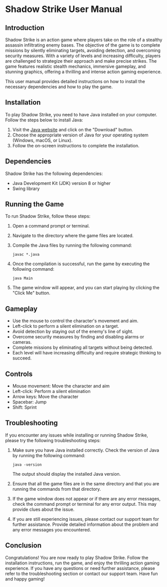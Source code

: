 # Shadow Strike User Manual

## Introduction

Shadow Strike is an action game where players take on the role of a stealthy assassin infiltrating enemy bases. The objective of the game is to complete missions by silently eliminating targets, avoiding detection, and overcoming security measures. With a variety of levels and increasing difficulty, players are challenged to strategize their approach and make precise strikes. The game features realistic stealth mechanics, immersive gameplay, and stunning graphics, offering a thrilling and intense action gaming experience.

This user manual provides detailed instructions on how to install the necessary dependencies and how to play the game.

## Installation

To play Shadow Strike, you need to have Java installed on your computer. Follow the steps below to install Java:

1. Visit the [Java website](https://www.java.com) and click on the "Download" button.
2. Choose the appropriate version of Java for your operating system (Windows, macOS, or Linux).
3. Follow the on-screen instructions to complete the installation.

## Dependencies

Shadow Strike has the following dependencies:

- Java Development Kit (JDK) version 8 or higher
- Swing library

## Running the Game

To run Shadow Strike, follow these steps:

1. Open a command prompt or terminal.
2. Navigate to the directory where the game files are located.
3. Compile the Java files by running the following command:

   ```
   javac *.java
   ```

4. Once the compilation is successful, run the game by executing the following command:

   ```
   java Main
   ```

5. The game window will appear, and you can start playing by clicking the "Click Me" button.

## Gameplay

- Use the mouse to control the character's movement and aim.
- Left-click to perform a silent elimination on a target.
- Avoid detection by staying out of the enemy's line of sight.
- Overcome security measures by finding and disabling alarms or cameras.
- Complete missions by eliminating all targets without being detected.
- Each level will have increasing difficulty and require strategic thinking to succeed.

## Controls

- Mouse movement: Move the character and aim
- Left-click: Perform a silent elimination
- Arrow keys: Move the character
- Spacebar: Jump
- Shift: Sprint

## Troubleshooting

If you encounter any issues while installing or running Shadow Strike, please try the following troubleshooting steps:

1. Make sure you have Java installed correctly. Check the version of Java by running the following command:

   ```
   java -version
   ```

   The output should display the installed Java version.

2. Ensure that all the game files are in the same directory and that you are running the commands from that directory.

3. If the game window does not appear or if there are any error messages, check the command prompt or terminal for any error output. This may provide clues about the issue.

4. If you are still experiencing issues, please contact our support team for further assistance. Provide detailed information about the problem and any error messages you encountered.

## Conclusion

Congratulations! You are now ready to play Shadow Strike. Follow the installation instructions, run the game, and enjoy the thrilling action gaming experience. If you have any questions or need further assistance, please refer to the troubleshooting section or contact our support team. Have fun and happy gaming!